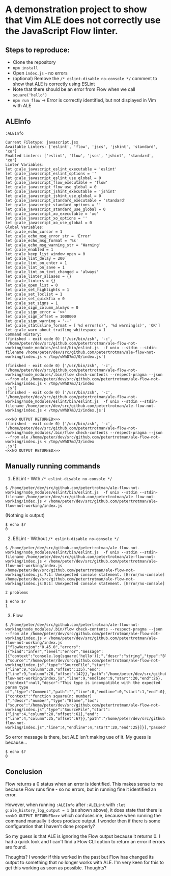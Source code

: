 # A demonstration project to show that Vim ALE does not correctly use the JavaScript Flow linter.

## Steps to reproduce:

- Clone the repository
- `npm install`
- Open `index.js` - no errors
- (optional) Remove the `/* eslint-disable no-console */` comment to show that ALE is correctly using ESLint
- Note that there should be an error from Flow when we call `square('hello')`
- `npm run flow` -> Error is correctly identified, but not displayed in Vim with ALE

## ALEInfo

```
:ALEInfo

Current Filetype: javascript.jsx
Available Linters: ['eslint', 'flow', 'jscs', 'jshint', 'standard', 'xo']
Enabled Linters: ['eslint', 'flow', 'jscs', 'jshint', 'standard', 'xo']
Linter Variables:
let g:ale_javascript_eslint_executable = 'eslint'
let g:ale_javascript_eslint_options = ''
let g:ale_javascript_eslint_use_global = 0
let g:ale_javascript_flow_executable = 'flow'
let g:ale_javascript_flow_use_global = 0
let g:ale_javascript_jshint_executable = 'jshint'
let g:ale_javascript_jshint_use_global = 0
let g:ale_javascript_standard_executable = 'standard'
let g:ale_javascript_standard_options = ''
let g:ale_javascript_standard_use_global = 0
let g:ale_javascript_xo_executable = 'xo'
let g:ale_javascript_xo_options = ''
let g:ale_javascript_xo_use_global = 0
Global Variables:
let g:ale_echo_cursor = 1
let g:ale_echo_msg_error_str = 'Error'
let g:ale_echo_msg_format = '%s'
let g:ale_echo_msg_warning_str = 'Warning'
let g:ale_enabled = 1
let g:ale_keep_list_window_open = 0
let g:ale_lint_delay = 200
let g:ale_lint_on_enter = 1
let g:ale_lint_on_save = 1
let g:ale_lint_on_text_changed = 'always'
let g:ale_linter_aliases = {}
let g:ale_linters = {}
let g:ale_open_list = 0
let g:ale_set_highlights = 1
let g:ale_set_loclist = 1
let g:ale_set_quickfix = 0
let g:ale_set_signs = 1
let g:ale_sign_column_always = 0
let g:ale_sign_error = '>>'
let g:ale_sign_offset = 1000000
let g:ale_sign_warning = '--'
let g:ale_statusline_format = ['%d error(s)', '%d warning(s)', 'OK']
let g:ale_warn_about_trailing_whitespace = 1
Command History:
(finished - exit code 0) ['/usr/bin/zsh', '-c', '/home/peter/dev/src/github.com/petertrotman/ale-flow-not-working/node_modules/eslint/bin/eslint.js  -f unix --stdin --stdin-filename /home/peter/dev/src/github.com/petertrotman/ale-flow-not-working/index.js < /tmp/vWhD7mJ/0/index.js']

(finished - exit code 0) ['/usr/bin/zsh', '-c', '/home/peter/dev/src/github.com/petertrotman/ale-flow-not-working/node_modules/.bin/flow check-contents --respect-pragma --json --from ale /home/peter/dev/src/github.com/petertrotman/ale-flow-not-working/index.js < /tmp/vWhD7mJ/1/index
.js']
(finished - exit code 0) ['/usr/bin/zsh', '-c', '/home/peter/dev/src/github.com/petertrotman/ale-flow-not-working/node_modules/eslint/bin/eslint.js  -f unix --stdin --stdin-filename /home/peter/dev/src/github.com/petertrotman/ale-flow-not-working/index.js < /tmp/vWhD7mJ/2/index.js']

<<<NO OUTPUT RETURNED>>>
(finished - exit code 0) ['/usr/bin/zsh', '-c', '/home/peter/dev/src/github.com/petertrotman/ale-flow-not-working/node_modules/.bin/flow check-contents --respect-pragma --json --from ale /home/peter/dev/src/github.com/petertrotman/ale-flow-not-working/index.js < /tmp/vWhD7mJ/3/index
.js']
<<<NO OUTPUT RETURNED>>>
```

## Manually running commands

1. ESLint - With `/* eslint-disable no-console */`

```
$ /home/peter/dev/src/github.com/petertrotman/ale-flow-not-working/node_modules/eslint/bin/eslint.js  -f unix --stdin --stdin-filename /home/peter/dev/src/github.com/petertrotman/ale-flow-not-working/index.js < /home/peter/dev/src/github.com/petertrotman/ale-flow-not-working/index.js
```

(Nothing is output)

```
$ echo $?
0
```

2. ESLint - Without `/* eslint-disable no-console */`

```
$ /home/peter/dev/src/github.com/petertrotman/ale-flow-not-working/node_modules/eslint/bin/eslint.js  -f unix --stdin --stdin-filename /home/peter/dev/src/github.com/petertrotman/ale-flow-not-working/index.js < /home/peter/dev/src/github.com/petertrotman/ale-flow-not-working/index.js
/home/peter/dev/src/github.com/petertrotman/ale-flow-not-working/index.js:7:1: Unexpected console statement. [Error/no-console]
/home/peter/dev/src/github.com/petertrotman/ale-flow-not-working/index.js:8:1: Unexpected console statement. [Error/no-console]

2 problems
```

```
$ echo $?
1
```

3. Flow

```
$ /home/peter/dev/src/github.com/petertrotman/ale-flow-not-working/node_modules/.bin/flow check-contents --respect-pragma --json --from ale /home/peter/dev/src/github.com/petertrotman/ale-flow-not-working/index.js < /home/peter/dev/src/github.com/petertrotman/ale-flow-not-working/index.js
{"flowVersion":"0.45.0","errors":[{"kind":"infer","level":"error","message":[{"context":"console.log(square('hello'));","descr":"string","type":"Blame","loc":{"source":"/home/peter/dev/src/github.com/petertrotman/ale-flow-not-working/index.js","type":"SourceFile","start":{"line":9,"column":20,"offset":135},"end":{"line":9,"column":26,"offset":142}},"path":"/home/peter/dev/src/github.com/petertrotman/ale-flow-not-working/index.js","line":9,"endline":9,"start":20,"end":26},{"context":null,"descr":"This type is incompatible with the expected param type of","type":"Comment","path":"","line":0,"endline":0,"start":1,"end":0},{"context":"function square(n: number) {","descr":"number","type":"Blame","loc":{"source":"/home/peter/dev/src/github.com/petertrotman/ale-flow-not-working/index.js","type":"SourceFile","start":{"line":4,"column":20,"offset":61},"end":{"line":4,"column":25,"offset":67}},"path":"/home/peter/dev/src/github.com/petertrotman/ale-flow-not-working/index.js","line":4,"endline":4,"start":20,"end":25}]}],"passed":false}% 
```

So error message is there, but ALE isn't making use of it. My guess is because...

```
$ echo $?
0
```

## Conclusion

Flow returns a 0 status when an error is identified. This makes sense to me because Flow runs fine - so no errors, but in running fine it identified an error.

However, when running `:ALEInfo` after `:ALELint` with `:let g:ale_history_log_output = 1` (as shown above), it does state that there is `<<<NO OUTPUT RETURNED>>>` which confuses me, because when running the command manually it does produce output. I wonder then if there is some configuration that I haven't done properly?

So my guess is that ALE is ignoring the Flow output because it returns 0. I had a quick look and I can't find a Flow CLI option to return an error if errors are found.

Thoughts? I wonder if this worked in the past but Flow has changed its output to something that no longer works with ALE. I'm very keen for this to get this working as soon as possible. Thoughts?

